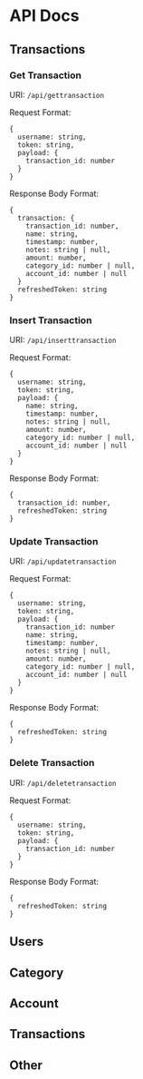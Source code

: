 # API Docs
## Transactions
### Get Transaction
  URI: `/api/gettransaction`

  Request Format:
  ```
  {
    username: string,
    token: string,
    payload: {
      transaction_id: number
    }
  }
  ```
  
  Response Body Format:
  ```
  {
    transaction: {
      transaction_id: number,
      name: string,
      timestamp: number,
      notes: string | null,
      amount: number,
      category_id: number | null,
      account_id: number | null
    }
    refreshedToken: string
  }
  ```

### Insert Transaction
URI: `/api/inserttransaction`

  Request Format:
  ```
  {
    username: string,
    token: string,
    payload: {
      name: string,
      timestamp: number,
      notes: string | null,
      amount: number,
      category_id: number | null,
      account_id: number | null
    }
  }
  ```
  
  Response Body Format:
  ```
  {
    transaction_id: number,
    refreshedToken: string
  }
  ```

### Update Transaction
URI: `/api/updatetransaction`

  Request Format:
  ```
  {
    username: string,
    token: string,
    payload: {
      transaction_id: number
      name: string,
      timestamp: number,
      notes: string | null,
      amount: number,
      category_id: number | null,
      account_id: number | null
    }
  }
  ```
  
  Response Body Format:
  ```
  {
    refreshedToken: string
  }
  ```

### Delete Transaction
URI: `/api/deletetransaction`

  Request Format:
  ```
  {
    username: string,
    token: string,
    payload: {
      transaction_id: number
    }
  }
  ```
  
  Response Body Format:
  ```
  {
    refreshedToken: string
  }
  ```

  
## Users

## Category

## Account

## Transactions

## Other